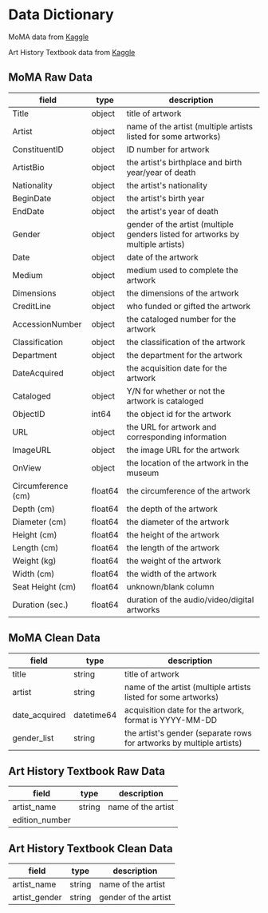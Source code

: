# Data Dictionary

MoMA data from [Kaggle](https://www.kaggle.com/datasets/ugowda/the-museum-of-modern-art-moma-collection)

Art History Textbook data from [Kaggle](https://www.kaggle.com/datasets/joebeachcapital/art-history?select=artists.csv)

## MoMA Raw Data

| field | type | description |
| ----- | ----------- | -------------- |
| Title | object | title of artwork |
| Artist | object | name of the artist (multiple artists listed for some artworks) |
| ConstituentID | object | ID number for artwork |
| ArtistBio | object | the artist's birthplace and birth year/year of death |
| Nationality | object | the artist's nationality |
| BeginDate | object | the artist's birth year |
| EndDate | object | the artist's year of death |
| Gender | object | gender of the artist (multiple genders listed for artworks by multiple artists) |
| Date | object | date of the artwork |
| Medium | object | medium used to complete the artwork |
| Dimensions | object | the dimensions of the artwork |
| CreditLine | object | who funded or gifted the artwork |
| AccessionNumber | object | the cataloged number for the artwork |
| Classification | object | the classification of the artwork |
| Department | object | the department for the artwork |
| DateAcquired | object | the acquisition date for the artwork |
| Cataloged | object | Y/N for whether or not the artwork is cataloged |
| ObjectID | int64 | the object id for the artwork |
| URL | object | the URL for artwork and corresponding information |
| ImageURL | object | the image URL for the artwork |
| OnView | object | the location of the artwork in the museum |
| Circumference (cm) | float64 | the circumference of the artwork |
| Depth (cm) | float64 | the depth of the artwork |
| Diameter (cm) | float64 | the diameter of the artwork |
| Height (cm) | float64 | the height of the artwork |
| Length (cm) | float64 | the length of the artwork |
| Weight (kg) | float64 | the weight of the artwork |
| Width (cm) | float64 | the width of the artwork |
| Seat Height (cm) | float64 | unknown/blank column |
| Duration (sec.) | float64 | duration of the audio/video/digital artworks |

## MoMA Clean Data
| field | type | description |
| ----- | ----------- | -------------- | 
| title | string | title of artwork |
| artist | string | name of the artist (multiple artists listed for some artworks) |
| date_acquired | datetime64 | acquisition date for the artwork, format is YYYY-MM-DD |
| gender_list | string | the artist's gender (separate rows for artworks by multiple artists) |

## Art History Textbook Raw Data
| field | type | description |
| ----- | ----------- | -------------- |
| artist_name | string | name of the artist |
| edition_number | 

## Art History Textbook Clean Data

| field | type | description |
| ----- | ----------- | -------------- |
| artist_name | string | name of the artist |
| artist_gender | string | gender of the artist |